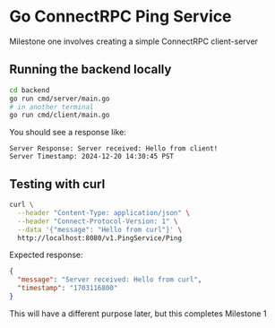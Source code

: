 # Go ConnectRPC Ping Service

Milestone one involves creating a simple ConnectRPC client-server

## Running the backend locally

```bash
cd backend
go run cmd/server/main.go
# in another terminal
go run cmd/client/main.go
```

You should see a response like:
```
Server Response: Server received: Hello from client!
Server Timestamp: 2024-12-20 14:30:45 PST
```

## Testing with curl

```bash
curl \
  --header "Content-Type: application/json" \
  --header "Connect-Protocol-Version: 1" \
  --data '{"message": "Hello from curl"}' \
  http://localhost:8080/v1.PingService/Ping
```

Expected response:
```json
{
  "message": "Server received: Hello from curl",
  "timestamp": "1703116800"
}
```

This will have a different purpose later, but this completes Milestone 1